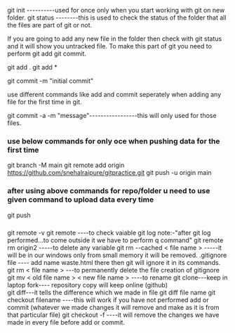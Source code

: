 git init ----------used for once only when you start working with git on new folder.
git status --------this is used to check the status of the folder that all the files are part of git or not.


If you are going to add any new file in the folder then check with git status and it will
show you untracked file. To make this part of git you need to perform git add git commit.


git add .
git add *

git commit -m "initial commit"

use different commands like add and commit seperately when adding any file for the first
time in git.  

git commit -a -m "message"-----------------this will only used for those files.  



### use below commands for only oce when pushing data for the first time

git branch -M main
 git remote add origin https://github.com/snehalraipure/gitpractice.git
git push -u origin main

### after using above commands for repo/folder u need to use given command to upload data every time
git push

###
git remote -v
git remote ----to check vaiable
git log
note:-"after git log performed...to come outside it we have to perform q command"
git remote rm origin2 -----to delete any variable
git rm --cached < file name > -----it will be in our windows only from small memory it will be removed.
.gitignore file ---- add name waste.html there then git will ignore it in its commands.
git rm < file name > ---to permanently delete the file
creation of gitignore
git mv < old file name > < new file name > ----to rename 
git clone---keep in laptop
fork---- repository copy will keep online (github)  
git diff---it tells the difference which we made in file
git diff file name
git checkout filename ----this will work if you have not performed add or commit 
(whatever we made changes it will remove and make as it is from that particular file)
git checkout -f ----it will remove the changes we have made in every file before add or commit.
